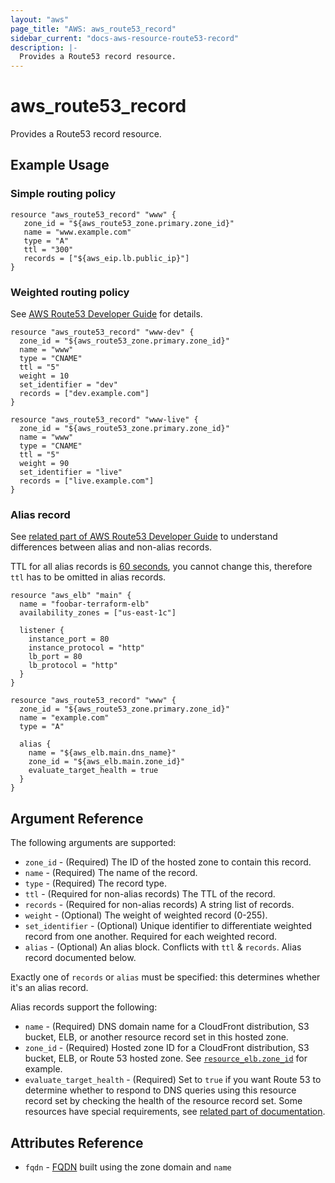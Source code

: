 ```yaml
---
layout: "aws"
page_title: "AWS: aws_route53_record"
sidebar_current: "docs-aws-resource-route53-record"
description: |-
  Provides a Route53 record resource.
---
```


# aws\_route53\_record

Provides a Route53 record resource.

## Example Usage

### Simple routing policy

```
resource "aws_route53_record" "www" {
   zone_id = "${aws_route53_zone.primary.zone_id}"
   name = "www.example.com"
   type = "A"
   ttl = "300"
   records = ["${aws_eip.lb.public_ip}"]
}
```

### Weighted routing policy
See [AWS Route53 Developer Guide](http://docs.aws.amazon.com/Route53/latest/DeveloperGuide/routing-policy.html#routing-policy-weighted) for details.

```
resource "aws_route53_record" "www-dev" {
  zone_id = "${aws_route53_zone.primary.zone_id}"
  name = "www"
  type = "CNAME"
  ttl = "5"
  weight = 10
  set_identifier = "dev"
  records = ["dev.example.com"]
}

resource "aws_route53_record" "www-live" {
  zone_id = "${aws_route53_zone.primary.zone_id}"
  name = "www"
  type = "CNAME"
  ttl = "5"
  weight = 90
  set_identifier = "live"
  records = ["live.example.com"]
}
```

### Alias record
See [related part of AWS Route53 Developer Guide](http://docs.aws.amazon.com/Route53/latest/DeveloperGuide/resource-record-sets-choosing-alias-non-alias.html)
to understand differences between alias and non-alias records.

TTL for all alias records is [60 seconds](http://aws.amazon.com/route53/faqs/#dns_failover_do_i_need_to_adjust),
you cannot change this, therefore `ttl` has to be omitted in alias records.

```
resource "aws_elb" "main" {
  name = "foobar-terraform-elb"
  availability_zones = ["us-east-1c"]

  listener {
    instance_port = 80
    instance_protocol = "http"
    lb_port = 80
    lb_protocol = "http"
  }
}

resource "aws_route53_record" "www" {
  zone_id = "${aws_route53_zone.primary.zone_id}"
  name = "example.com"
  type = "A"

  alias {
    name = "${aws_elb.main.dns_name}"
    zone_id = "${aws_elb.main.zone_id}"
    evaluate_target_health = true
  }
}
```

## Argument Reference

The following arguments are supported:

* `zone_id` - (Required) The ID of the hosted zone to contain this record.
* `name` - (Required) The name of the record.
* `type` - (Required) The record type.
* `ttl` - (Required for non-alias records) The TTL of the record.
* `records` - (Required for non-alias records) A string list of records.
* `weight` - (Optional) The weight of weighted record (0-255).
* `set_identifier` - (Optional) Unique identifier to differentiate weighted
  record from one another. Required for each weighted record.
* `alias` - (Optional) An alias block. Conflicts with `ttl` & `records`.
  Alias record documented below.

Exactly one of `records` or `alias` must be specified: this determines whether it's an alias record.

Alias records support the following:

* `name` - (Required) DNS domain name for a CloudFront distribution, S3 bucket, ELB, or another resource record set in this hosted zone.
* `zone_id` - (Required) Hosted zone ID for a CloudFront distribution, S3 bucket, ELB, or Route 53 hosted zone. See [`resource_elb.zone_id`](/docs/providers/aws/r/elb.html#zone_id) for example.
* `evaluate_target_health` - (Required) Set to `true` if you want Route 53 to determine whether to respond to DNS queries using this resource record set by checking the health of the resource record set. Some resources have special requirements, see [related part of documentation](http://docs.aws.amazon.com/Route53/latest/DeveloperGuide/resource-record-sets-values.html#rrsets-values-alias-evaluate-target-health).

## Attributes Reference

* `fqdn` - [FQDN](http://en.wikipedia.org/wiki/Fully_qualified_domain_name) built using the zone domain and `name`

